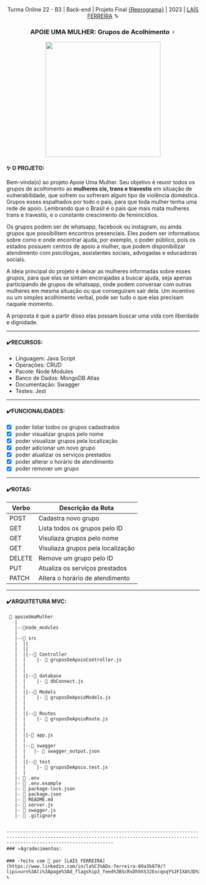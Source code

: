 <span align="center">
 
Turma Online 22 - B3 | Back-end | Projeto Final [{Reprograma}](https://www.reprograma.com.br/) </b> | 2023 | [LAÍS FERREIRA](https://www.linkedin.com/in/la%C3%ADs-ferreira-80a3b879/?lipi=urn%3Ali%3Apage%3Ad_flagship3_feed%3BScRsDh9XS32ExcqxqY%2FIXA%3D%3D) ♑   

</span>


### <p align="center">  APOIE UMA MULHER: Grupos de Acolhimento ♀

<p align="center"> <img src="https://github.com/LaisMSFerreira/ProjetoFinalReprograma/assets/126364477/121a146d-5e25-4eea-8e40-cc9080b19cb7" width="300"> 

</p> <p align="center"> </p>

#### ✨ O PROJETO: 

Bem-vinda(o) ao projeto Apoie Uma Mulher. Seu objetivo é reunir todos os grupos de acolhimento as **mulheres cis, trans e travestis** em situação de vulnerabilidade, que sofrem ou sofreram algum tipo de violência doméstica. Grupos esses espalhados por todo o país, para que toda mulher tenha uma rede de apoio. Lembrando que o Brasil é o país que mais mata mulheres trans e travestis, e o constante crescimento de feminicídios.

Os grupos podem ser de whatsapp, facebook ou instagram, ou ainda grupos que possibilitem encontros presenciais. Eles podem ser informativos sobre como e onde encontrar ajuda, por exemplo, o poder público, pois os estados possuem centros de apoio a mulher, que podem disponibilizar atendimento com psicólogas, assistentes sociais, advogadas e educadoras sociais. 

A ideia principal do projeto é deixar as mulheres informadas sobre esses grupos, para que elas se sintam encorajadas a buscar ajuda, seja apenas participando de grupos de whatsapp, onde podem conversar com outras mulheres em mesma situação ou que conseguiram sair dela. Um incentivo ou um simples acolhimento verbal, pode ser tudo o que elas precisam naquele momento.

A proposta é que a partir disso elas possam buscar uma vida com liberdade e dignidade.

-----------------------------------------------------------------------------------------------------------------------------------------------------------------------------------
#### ✔️RECURSOS:

 * Linguagem: Java Script
 * Operações: CRUD
 * Pacote: Node Modules
 * Banco de Dados: MongoDB Atlas
 * Documentação: Swagger
 * Testes: Jest

-----------------------------------------------------------------------------------------------------------------------------------------------------------------------------------
#### ✔️FUNCIONALIDADES:

- [x] poder listar todos os grupos cadastrados
- [x] poder visualizar grupos pelo nome
- [x] poder visualizar grupos pela localização
- [x] poder adicionar um novo grupo
- [x] poder atualizar os serviços prestados
- [x] poder alterar o horário de atendimento
- [x] poder remover um grupo

-----------------------------------------------------------------------------------------------------------------------------------------------------------------------------------
#### ✔️ROTAS:

| Verbo  | Descrição da Rota                      |
| ------ | ---------------------------------------|
| POST   | Cadastra novo grupo                    |
| GET    | Lista todos os grupos pelo ID          |
| GET    | Visuliaza grupos pelo nome             |
| GET    | Visuliaza grupos pela localização      |
| DELETE | Remove um grupo pelo ID                |
| PUT    | Atualiza os serviços prestados         |
| PATCH  | Altera o horário de atendimento        |

-----------------------------------------------------------------------------------------------------------------------------------------------------------------------------------
#### <b> ✔️ARQUITETURA MVC: </b>

```
 📁 apoieUmaMulher
   |
   |--📁node_modules    
   |      
   |--📁 src
   |  ||
   |  ||
   |  ||--📁 Controller
   |  |    |- 📄 gruposDeApoioController.js
   |  |    
   |  |
   |  ||--📁 database
   |  |    |- 📄 dbConnect.js
   |  |
   |  ||--📁 Models
   |  |    |- 📄 gruposDeApoioModels.js
   |  |    
   |  |
   |  ||--📁 Routes
   |  |    |- 📄 gruposDeApoioRoute.js
   |  |    
   |  |
   |  ||-📄 app.js
   |  |
   |  |--📁 swagger
   |  |   |- 📄 swagger_output.json
   |  |
   |  ||--📁 test
   |  |    |- 📄 gruposDeApoio.test.js
   |  |
   |- 📄 .env
   |- 📄 .env.example
   |- 📄 package-lock.json
   |- 📄 package.json
   |- 📄 README.md
   |- 📄 server.js
   |- 📄 swagger.js
   |- 📄 .gitignore

 
-----------------------------------------------------------------------------------------------------------------------------------------------------------------------------------
### ⭐Agradecimentos:

### -feito com 💜 por [LAÍS FERREIRA](https://www.linkedin.com/in/la%C3%ADs-ferreira-80a3b879/?lipi=urn%3Ali%3Apage%3Ad_flagship3_feed%3BScRsDh9XS32ExcqxqY%2FIXA%3D%3D) ♑

